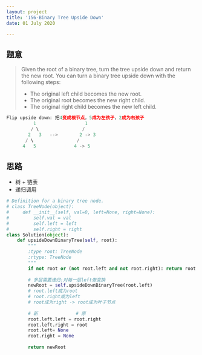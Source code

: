 ```yaml
---
layout: project
title: '156-Binary Tree Upside Down'
date: 01 July 2020

---
```

## 题意
> Given the root of a binary tree, turn the tree upside down and return the new root.
> You can turn a binary tree upside down with the following steps:
> - The original left child becomes the new root.
> - The original root becomes the new right child.
> - The original right child becomes the new left child.

~~~python
Flip upside down: 把4变成根节点，5成为左孩子，2成为右孩子
          1                  1
         / \                /
        2   3   -->        2 -> 3
       / \                /
      4   5              4 -> 5
~~~

## 思路
- 树 + 链表
- 递归调用

~~~python
# Definition for a binary tree node.
# class TreeNode(object):
#     def __init__(self, val=0, left=None, right=None):
#         self.val = val
#         self.left = left
#         self.right = right
class Solution(object):
    def upsideDownBinaryTree(self, root):
        """
        :type root: TreeNode
        :rtype: TreeNode
        """
        if not root or (not root.left and not root.right): return root
        
        # 多层需要递归:对每一层left做变换        
        newRoot = self.upsideDownBinaryTree(root.left)
        # root.left成为root
        # root.right成为left
        # root成为right -> root成为叶子节点
        
        # 新              # 原
        root.left.left = root.right
        root.left.right = root
        root.left= None
        root.right = None
        
        return newRoot
~~~
